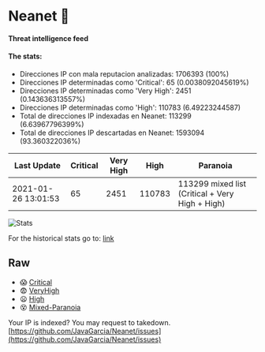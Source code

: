 # Neanet :hocho:
#### Threat intelligence feed
#### The stats:

- Direcciones IP con mala reputacion analizadas: 1706393 (100%)
- Direcciones IP determinadas como 'Critical':  65 (0.0038092045619%)
- Direcciones IP determinadas como 'Very High':  2451 (0.143636313557%)
- Direcciones IP determinadas como 'High':  110783 (6.49223244587)
- Total de direcciones IP indexadas en Neanet:  113299 (6.63967796399%)
- Total de direcciones IP descartadas en Neanet:  1593094 (93.360322036%)

| Last Update | Critical | Very High | High | Paranoia |
| --- | --- | --- | --- | --- |
| 2021-01-26 13:01:53 | 65 | 2451 | 110783 | 113299 mixed list (Critical + Very High + High)|

![Stats](https://docs.google.com/spreadsheets/d/e/2PACX-1vSnaNMIXVabIpDJjufMlzH7poXnshF3mgd8Is1g9ytUEzVsP5my4Trn8f-xkoLLQ38xpL3HtmUexLo6/pubchart?oid=501124687&format=image)

For the historical stats go to: [link](/stats.csv)
## Raw
- :scream: [Critical](https://raw.githubusercontent.com/JavaGarcia/Neanet/master/blacklists/neanet_critical.txt)
- :fearful: [VeryHigh](https://raw.githubusercontent.com/JavaGarcia/Neanet/master/blacklists/neanet_veryHigh.txtt)
- :frowning: [High](https://raw.githubusercontent.com/JavaGarcia/Neanet/master/blacklists/neanet_high.txt)
- :dizzy_face: [Mixed-Paranoia](https://raw.githubusercontent.com/JavaGarcia/Neanet/master/blacklists/neanet_all.txt)


Your IP is indexed? You may request to takedown. [https://github.com/JavaGarcia/Neanet/issues](https://github.com/JavaGarcia/Neanet/issues)
































































































































































































































































































































































































































































































































































































































































































































































































































































































































































































































































































































































































































































































































































































































































































































































































































































































































































































































































































































































































































































































































































































































































































































































































































































































































































































































































































































































































































































































































































































































































































































































































































































































































































































































































































































































































































































































































































































































































































































